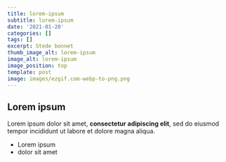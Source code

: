 ```yaml
---
title: lorem-ipsum
subtitle: lorem-ipsum
date: '2021-01-20'
categories: []
tags: []
excerpt: Stede bonnet
thumb_image_alt: lorem-ipsum
image_alt: lorem-ipsum
image_position: top
template: post
image: images/ezgif.com-webp-to-png.png
---
```

## Lorem ipsum

Lorem ipsum dolor sit amet, **consectetur adipiscing elit**, sed do eiusmod tempor incididunt ut labore et dolore magna aliqua.

- Lorem ipsum
- dolor sit amet